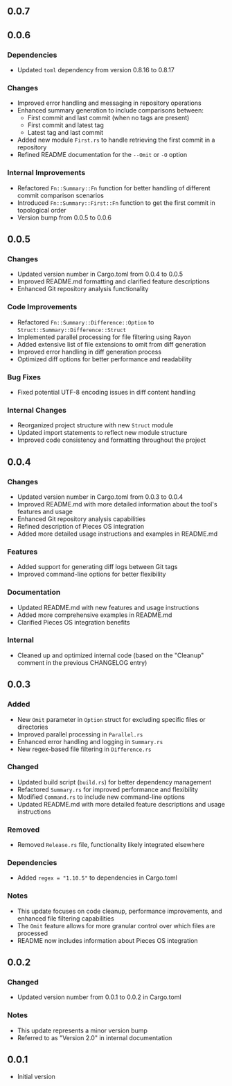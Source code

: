 ## 0.0.7

## 0.0.6

### Dependencies

-   Updated `toml` dependency from version 0.8.16 to 0.8.17

### Changes

-   Improved error handling and messaging in repository operations
-   Enhanced summary generation to include comparisons between:
    -   First commit and last commit (when no tags are present)
    -   First commit and latest tag
    -   Latest tag and last commit
-   Added new module `First.rs` to handle retrieving the first commit in a
    repository
-   Refined README documentation for the `--Omit` or `-O` option

### Internal Improvements

-   Refactored `Fn::Summary::Fn` function for better handling of different
    commit comparison scenarios
-   Introduced `Fn::Summary::First::Fn` function to get the first commit in
    topological order
-   Version bump from 0.0.5 to 0.0.6

## 0.0.5

### Changes

-   Updated version number in Cargo.toml from 0.0.4 to 0.0.5
-   Improved README.md formatting and clarified feature descriptions
-   Enhanced Git repository analysis functionality

### Code Improvements

-   Refactored `Fn::Summary::Difference::Option` to
    `Struct::Summary::Difference::Struct`
-   Implemented parallel processing for file filtering using Rayon
-   Added extensive list of file extensions to omit from diff generation
-   Improved error handling in diff generation process
-   Optimized diff options for better performance and readability

### Bug Fixes

-   Fixed potential UTF-8 encoding issues in diff content handling

### Internal Changes

-   Reorganized project structure with new `Struct` module
-   Updated import statements to reflect new module structure
-   Improved code consistency and formatting throughout the project

## 0.0.4

### Changes

-   Updated version number in Cargo.toml from 0.0.3 to 0.0.4
-   Improved README.md with more detailed information about the tool's features
    and usage
-   Enhanced Git repository analysis capabilities
-   Refined description of Pieces OS integration
-   Added more detailed usage instructions and examples in README.md

### Features

-   Added support for generating diff logs between Git tags
-   Improved command-line options for better flexibility

### Documentation

-   Updated README.md with new features and usage instructions
-   Added more comprehensive examples in README.md
-   Clarified Pieces OS integration benefits

### Internal

-   Cleaned up and optimized internal code (based on the "Cleanup" comment in
    the previous CHANGELOG entry)

## 0.0.3

### Added

-   New `Omit` parameter in `Option` struct for excluding specific files or
    directories
-   Improved parallel processing in `Parallel.rs`
-   Enhanced error handling and logging in `Summary.rs`
-   New regex-based file filtering in `Difference.rs`

### Changed

-   Updated build script (`build.rs`) for better dependency management
-   Refactored `Summary.rs` for improved performance and flexibility
-   Modified `Command.rs` to include new command-line options
-   Updated README.md with more detailed feature descriptions and usage
    instructions

### Removed

-   Removed `Release.rs` file, functionality likely integrated elsewhere

### Dependencies

-   Added `regex = "1.10.5"` to dependencies in Cargo.toml

### Notes

-   This update focuses on code cleanup, performance improvements, and enhanced
    file filtering capabilities
-   The `Omit` feature allows for more granular control over which files are
    processed
-   README now includes information about Pieces OS integration

## 0.0.2

### Changed

-   Updated version number from 0.0.1 to 0.0.2 in Cargo.toml

### Notes

-   This update represents a minor version bump
-   Referred to as "Version 2.0" in internal documentation

## 0.0.1

-   Initial version
